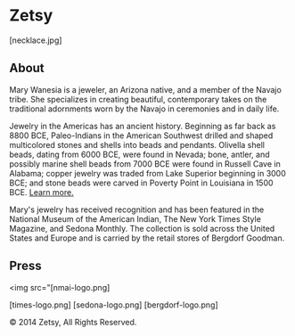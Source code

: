 <!-- Level 1 header -->
<h1>Zetsy</h1>

<!-- featured image -->
[necklace.jpg]

<!-- level 2 header -->
<h2>About</h2>

<!-- paragraph -->
<p>Mary Wanesia is a jeweler, an Arizona native, and a member of the Navajo tribe. She specializes in creating beautiful, contemporary takes on the traditional adornments worn by the Navajo in ceremonies and in daily life.</p>

<!-- paragraph -->
<p>Jewelry in the Americas has an ancient history. Beginning as far back as 8800 BCE, Paleo-Indians in the American Southwest drilled and shaped multicolored stones and shells into beads and pendants. Olivella shell beads, dating from 6000 BCE, were found in Nevada; bone, antler, and possibly marine shell beads from 7000 BCE were found in Russell Cave in Alabama; copper jewelry was traded from Lake Superior beginning in 3000 BCE; and stone beads were carved in Poverty Point in Louisiana in 1500 BCE. <a href="http://en.wikipedia.org/wiki/Native_American_jewelry">
Learn more.</a></p>

<!-- Note: "Learn more" links to: http://en.wikipedia.org/wiki/Native_American_jewelry -->

<!-- paragraph -->
<p>Mary's jewelry has received recognition and has been featured in the National Museum of the American Indian, The New York Times Style Magazine, and Sedona Monthly. The collection is sold across the United States and Europe and is carried by the retail stores of Bergdorf Goodman.</p>

<!-- level 2 header -->
<h2>Press</h2>

<!-- press images <img src="pic_trulli.jpg" alt="Italian Trulli"> -->
<img src="[nmai-logo.png]
<!-- links to: http://nmai.si.edu -->
[times-logo.png]<!-- links to: http://www.nytimes.com/pages/t-magazine/ -->
[sedona-logo.png]<!-- links to: http://www.sedonamonthly.com -->
[bergdorf-logo.png]<!-- links to: http://www.bergdorfgoodman.com/ -->

<!-- paragraph -->
&copy; 2014 Zetsy, All Rights Reserved.
